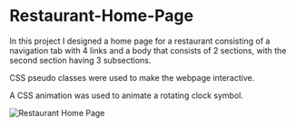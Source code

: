 # Restaurant-Home-Page

In this project I designed a home page for a restaurant consisting of a navigation tab with 4 links and a body that consists of 2 sections, with the second section having 3 subsections. 

CSS pseudo classes were used to make the webpage interactive.

A CSS animation was used to animate a rotating clock symbol.

![Restaurant Home Page](https://user-images.githubusercontent.com/112181040/203383385-3e9cf95e-455c-419b-9332-2a68389e9119.png)
